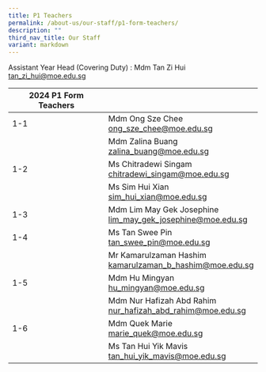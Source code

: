 ```yaml
---
title: P1 Teachers
permalink: /about-us/our-staff/p1-form-teachers/
description: ""
third_nav_title: Our Staff
variant: markdown
---
```

Assistant Year Head (Covering Duty) : Mdm Tan Zi Hui
<br>
<a href="mailto:tan_zi_hui@moe.edu.sg">tan_zi_hui@moe.edu.sg</a>
<br>

| 2024 P1 Form Teachers | |
| -------- | -------- |
| 1-1 | Mdm Ong Sze Chee<br><a href="mailto:ong_sze_chee@moe.edu.sg">ong_sze_chee@moe.edu.sg</a>  | |
|     | Mdm Zalina Buang  <br><a href="mailto:zalina_buang@moe.edu.sg">zalina_buang@moe.edu.sg</a>   |     |
| 1-2     | Ms Chitradewi Singam    <br><a href="mailto:chitradewi_singam@moe.edu.sg">chitradewi_singam@moe.edu.sg</a>  |     |
|     | Ms Sim Hui Xian  <br><a href="mailto:sim_hui_xian@moe.edu.sg">sim_hui_xian@moe.edu.sg</a>  |     |
| 1-3    | Mdm Lim May Gek Josephine <br><a href="mailto:lim_may_gek_josephine@moe.edu.sg">lim_may_gek_josephine@moe.edu.sg</a>  |     |
| 1-4    | Ms Tan Swee Pin <br><a href="mailto:tan_swee_pin@moe.edu.sg">tan_swee_pin@moe.edu.sg</a>  |     |
|     | Mr Kamarulzaman Hashim  <br><a href="mailto:kamarulzaman_b_hashim@moe.edu.sg">kamarulzaman_b_hashim@moe.edu.sg</a>  |     |
| 1-5    | Mdm Hu Mingyan  <br><a href="mailto:hu_mingyan@moe.edu.sg">hu_mingyan@moe.edu.sg</a>  |     |
|     | Mdm Nur Hafizah Abd Rahim  <br><a href="mailto:nur_hafizah_abd_rahim@moe.edu.sg">nur_hafizah_abd_rahim@moe.edu.sg</a> |     |
|1-6     | Mdm Quek Marie  <br><a href="mailto:marie_quek@moe.edu.sg">marie_quek@moe.edu.sg</a> |     |
|     | Ms Tan Hui Yik Mavis <br><a href="mailto:tan_hui_yik_mavis@moe.edu.sg">tan_hui_yik_mavis@moe.edu.sg</a>  |     |